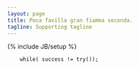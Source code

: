 ```yaml
---
layout: page
title: Poca favilla gran fiamma seconda.
tagline: Supporting tagline
---
```

{% include JB/setup %}
```
	while( success != try());
```
